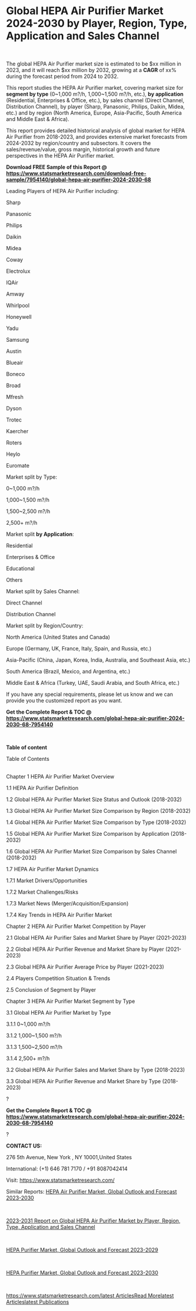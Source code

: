 <h1>Global HEPA Air Purifier Market 2024-2030 by Player, Region, Type, Application and Sales Channel</h1><br/><p>The global HEPA Air Purifier market size is estimated to be $xx million in 2023, and it will reach $xx million by 2032, growing at a <strong>CAGR</strong> of xx% during the forecast period from 2024 to 2032.</p>
 
 
 
 <p>This report studies the HEPA Air Purifier market, covering market size for <strong>segment by type</strong> (0~1,000 m?/h, 1,000~1,500 m?/h, etc.), <strong>by application</strong> (Residential, Enterprises & Office, etc.), by sales channel (Direct Channel, Distribution Channel), by player (Sharp, Panasonic, Philips, Daikin, Midea, etc.) and by region (North America, Europe, Asia-Pacific, South America and Middle East & Africa).</p>
 
 
 
 <p>This report provides detailed historical analysis of global market for HEPA Air Purifier from 2018-2023, and provides extensive market forecasts from 2024-2032 by region/country and subsectors. It covers the sales/revenue/value, gross margin, historical growth and future perspectives in the HEPA Air Purifier market.</p>
 
 
 
 <p><strong>Download FREE Sample of this Report @ <a href="https://www.statsmarketresearch.com/download-free-sample/7954140/global-hepa-air-purifier-2024-2030-68">https://www.statsmarketresearch.com/download-free-sample/7954140/global-hepa-air-purifier-2024-2030-68</a></strong></p>
 
 
 
 <p>Leading Players of HEPA Air Purifier including:</p>
 
 
 
 <p>Sharp</p>
 
 
 
 <p>Panasonic</p>
 
 
 
 <p>Philips</p>
 
 
 
 <p>Daikin</p>
 
 
 
 <p>Midea</p>
 
 
 
 <p>Coway</p>
 
 
 
 <p>Electrolux</p>
 
 
 
 <p>IQAir</p>
 
 
 
 <p>Amway</p>
 
 
 
 <p>Whirlpool</p>
 
 
 
 <p>Honeywell</p>
 
 
 
 <p>Yadu</p>
 
 
 
 <p>Samsung</p>
 
 
 
 <p>Austin</p>
 
 
 
 <p>Blueair</p>
 
 
 
 <p>Boneco</p>
 
 
 
 <p>Broad</p>
 
 
 
 <p>Mfresh</p>
 
 
 
 <p>Dyson</p>
 
 
 
 <p>Trotec</p>
 
 
 
 <p>Kaercher</p>
 
 
 
 <p>Roters</p>
 
 
 
 <p>Heylo</p>
 
 
 
 <p>Euromate</p>
 
 
 
 <p>Market split by Type:</p>
 
 
 
 <p>0~1,000 m?/h</p>
 
 
 
 <p>1,000~1,500 m?/h</p>
 
 
 
 <p>1,500~2,500 m?/h</p>
 
 
 
 <p>2,500+ m?/h</p>
 
 
 
 <p>Market split <strong>by Application</strong>:</p>
 
 
 
 <p>Residential</p>
 
 
 
 <p>Enterprises & Office</p>
 
 
 
 <p>Educational</p>
 
 
 
 <p>Others</p>
 
 
 
 <p>Market split by Sales Channel:</p>
 
 
 
 <p>Direct Channel</p>
 
 
 
 <p>Distribution Channel</p>
 
 
 
 <p>Market split by Region/Country:</p>
 
 
 
 <p>North America (United States and Canada)</p>
 
 
 
 <p>Europe (Germany, UK, France, Italy, Spain, and Russia, etc.)</p>
 
 
 
 <p>Asia-Pacific (China, Japan, Korea, India, Australia, and Southeast Asia, etc.)</p>
 
 
 
 <p>South America (Brazil, Mexico, and Argentina, etc.)</p>
 
 
 
 <p>Middle East & Africa (Turkey, UAE, Saudi Arabia, and South Africa, etc.)</p>
 
 
 
 <p>If you have any special requirements, please let us know and we can provide you the customized report as you want.</p>
 
 
 
 <div><b>Get the Complete Report & TOC @ <a href="https://www.statsmarketresearch.com/global-hepa-air-purifier-2024-2030-68-7954140">https://www.statsmarketresearch.com/global-hepa-air-purifier-2024-2030-68-7954140</a></b></div>
 
 
 
 <p><br />
 
 <b>Table of content</b></p>
 
 
 
 <p>Table of Contents<br />
 
 <br />
 
 Chapter 1 HEPA Air Purifier Market Overview<br />
 
 1.1 HEPA Air Purifier Definition<br />
 
 1.2 Global HEPA Air Purifier Market Size Status and Outlook (2018-2032)<br />
 
 1.3 Global HEPA Air Purifier Market Size Comparison by Region (2018-2032)<br />
 
 1.4 Global HEPA Air Purifier Market Size Comparison by Type (2018-2032)<br />
 
 1.5 Global HEPA Air Purifier Market Size Comparison by Application (2018-2032)<br />
 
 1.6 Global HEPA Air Purifier Market Size Comparison by Sales Channel (2018-2032)<br />
 
 1.7 HEPA Air Purifier Market Dynamics<br />
 
 1.7.1 Market Drivers/Opportunities<br />
 
 1.7.2 Market Challenges/Risks<br />
 
 1.7.3 Market News (Merger/Acquisition/Expansion)<br />
 
 1.7.4 Key Trends in HEPA Air Purifier Market<br />
 
 Chapter 2 HEPA Air Purifier Market Competition by Player<br />
 
 2.1 Global HEPA Air Purifier Sales and Market Share by Player (2021-2023)<br />
 
 2.2 Global HEPA Air Purifier Revenue and Market Share by Player (2021-2023)<br />
 
 2.3 Global HEPA Air Purifier Average Price by Player (2021-2023)<br />
 
 2.4 Players Competition Situation & Trends<br />
 
 2.5 Conclusion of Segment by Player<br />
 
 Chapter 3 HEPA Air Purifier Market Segment by Type<br />
 
 3.1 Global HEPA Air Purifier Market by Type<br />
 
 3.1.1 0~1,000 m?/h<br />
 
 3.1.2 1,000~1,500 m?/h<br />
 
 3.1.3 1,500~2,500 m?/h<br />
 
 3.1.4 2,500+ m?/h<br />
 
 3.2 Global HEPA Air Purifier Sales and Market Share by Type (2018-2023)<br />
 
 3.3 Global HEPA Air Purifier Revenue and Market Share by Type (2018-2023)<br />
 
 ? </p>
 
 
 
 <div><b>Get the Complete Report & TOC @ <a href="https://www.statsmarketresearch.com/global-hepa-air-purifier-2024-2030-68-7954140">https://www.statsmarketresearch.com/global-hepa-air-purifier-2024-2030-68-7954140</a></b></div>
 
 
 
 <p>? </p>
 
 
 
 <p><b>CONTACT US:</b><br />
 
 276 5th Avenue, New York , NY 10001,United States<br />
 
 International: (+1) 646 781 7170 / +91 8087042414<br />
 
 Visit: <a href="https://www.statsmarketresearch.com/">https://www.statsmarketresearch.com/</a><br />
 
 Similar Reports: <a href="https://www.statsmarketresearch.com/global-hepa-air-purifier-2024-2030-68-7954140">HEPA Air Purifier Market, Global Outlook and Forecast 2023-2030</a><br />
 
 <br />
 
 <a href="https://www.statsmarketresearch.com/global-hepa-air-purifier-2024-2030-68-7954140">2023-2031 Report on Global HEPA Air Purifier Market by Player, Region, Type, Application and Sales Channel</a><br />
 
 <br />
 
 <a href="https://www.statsmarketresearch.com/global-hepa-air-purifier-2024-2030-68-7954140">HEPA Purifier Market, Global Outlook and Forecast 2023-2029</a><br />
 
 <br />
 
 <a href="https://www.statsmarketresearch.com/global-hepa-air-purifier-2024-2030-68-7954140">HEPA Purifier Market, Global Outlook and Forecast 2023-2030</a><br />
 
 <br />
 
 <a href="https://gyeongbokgung.com">https://www.statsmarketresearch.com/</a><a href="https://hallyeomaritime.com">latest Articles</a><a href="https://jingwansa.com">Read More</a><a href="https://nguoiviet.jp/">latest Articles</a><a href="https://www.intelmarketresearch.com/">latest Publications</a></p>